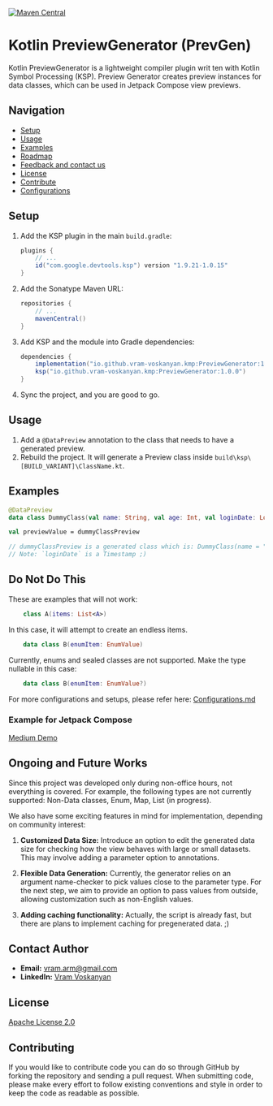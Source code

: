 [![Maven Central](https://img.shields.io/maven-central/v/io.github.vram-voskanyan.kmp/PreviewGenerator)](https://central.sonatype.com/artifact/io.github.vram-voskanyan.kmp/PreviewGenerator)

# Kotlin PreviewGenerator (PrevGen)

Kotlin PreviewGenerator is a lightweight compiler plugin writ ten with Kotlin Symbol Processing (KSP). Preview Generator creates preview instances for data classes, which can be used in Jetpack Compose view previews.

## Navigation
- [Setup](#setup)
- [Usage](#usage)
- [Examples](#examples)
- [Roadmap](#ongoing-and-future-works)
- [Feedback and contact us](#contact-author)
- [License](#license)
- [Contribute](#contributing)
- [Configurations](configuration.md)

## Setup

1. Add the KSP plugin in the main `build.gradle`:

    ```gradle
    plugins {
        // ...
        id("com.google.devtools.ksp") version "1.9.21-1.0.15"
    }
    ```

2. Add the Sonatype Maven URL:

    ```gradle
    repositories {
        // ...
        mavenCentral()
    }
    ```

3. Add KSP and the module into Gradle dependencies:

    ```gradle
    dependencies {
        implementation("io.github.vram-voskanyan.kmp:PreviewGenerator:1.0.0") // take latest from Maven central
        ksp("io.github.vram-voskanyan.kmp:PreviewGenerator:1.0.0")
    }
    ```

4. Sync the project, and you are good to go.

## Usage

1. Add a `@DataPreview` annotation to the class that needs to have a generated preview.
2. Rebuild the project. It will generate a Preview class inside `build\ksp\[BUILD_VARIANT]\ClassName.kt`.

## Examples

```kotlin
@DataPreview
data class DummyClass(val name: String, val age: Int, val loginDate: Long)

val previewValue = dummyClassPreview  

// dummyClassPreview is a generated class which is: DummyClass(name = "Ryan", age = 85, loginDate = 1705600601029)
// Note: `loginDate` is a Timestamp ;)
```

## Do Not Do This
These are examples that will not work:
```kotlin
    class A(items: List<A>)
```
In this case, it will attempt to create an endless items.
```kotlin
    data class B(enumItem: EnumValue)
```
Currently, enums and sealed classes are not supported. Make the type nullable in this case:
```kotlin
    data class B(enumItem: EnumValue?)
```

For more configurations and setups, please refer here: [Configurations.md](configuration.md)

### Example for Jetpack Compose
[Medium Demo](https://medium.com/picsart-engineering/preview-jetpack-compose-views-in-seconds-previewgenerator-lib-59a7520085dd)

## Ongoing and Future Works

Since this project was developed only during non-office hours, not everything is covered. For example, the following types are not currently supported: Non-Data classes, Enum, Map, List (in progress).

We also have some exciting features in mind for implementation, depending on community interest:

1. **Customized Data Size:** Introduce an option to edit the generated data size for checking how the view behaves with large or small datasets. This may involve adding a parameter option to annotations.

2. **Flexible Data Generation:** Currently, the generator relies on an argument name-checker to pick values close to the parameter type. For the next step, we aim to provide an option to pass values from outside, allowing customization such as non-English values.

3. **Adding caching functionality:** Actually, the script is already fast, but there are plans to implement caching for pregenerated data. ;)

## Contact Author 
- **Email:** [vram.arm@gmail.com](mailto:vram.arm@gmail.com)
- **LinkedIn:** [Vram Voskanyan](https://www.linkedin.com/in/vram-voskanyan-146b6198/)

## License

[Apache License 2.0](https://www.apache.org/licenses/LICENSE-2.0)

## Contributing

If you would like to contribute code you can do so through GitHub by forking the repository and sending a pull request.
When submitting code, please make every effort to follow existing conventions and style in order to keep the code as readable as possible.

